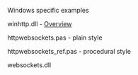 Windows specific examples

winhttp.dll - [Overview](https://learn.microsoft.com/en-us/archive/msdn-magazine/2012/december/windows-8-networking-windows-8-and-the-websocket-protocol)

httpwebsockets.pas - plain style

httpwebsockets_ref.pas - procedural style

websockets.dll

